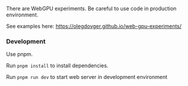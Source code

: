 There are WebGPU experiments. Be careful to use code in production environment.

See examples here: https://olegdovger.github.io/web-gpu-experiments/

### Development

Use pnpm.

Run `pnpm install` to install dependencies.

Run `pnpm run dev` to start web server in development environment
